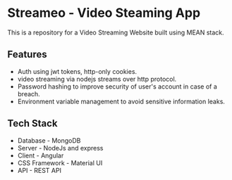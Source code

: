 # Streameo - Video Steaming App
This is a repository for a Video Streaming Website built using MEAN stack.

## Features
- Auth using jwt tokens, http-only cookies.
- video streaming via nodejs streams over http protocol.
- Password hashing to improve security of user's account in case of a breach.
- Environment variable management to avoid sensitive information leaks.

## Tech Stack
- Database - MongoDB
- Server - NodeJs and express
- Client - Angular
- CSS Framework - Material UI
- API - REST API
